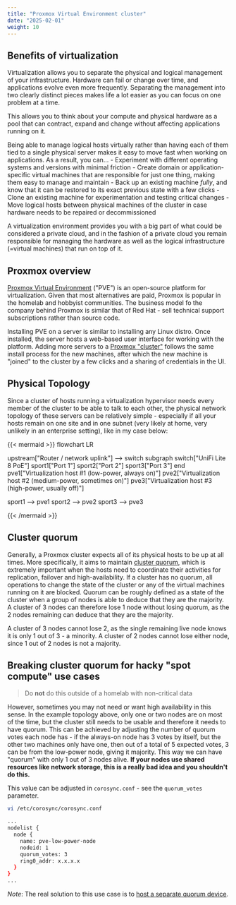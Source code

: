```yaml
---
title: "Proxmox Virtual Environment cluster"
date: "2025-02-01"
weight: 10
---
```


## Benefits of virtualization

Virtualization allows you to separate the physical and logical management of your infrastructure. Hardware can fail or change over time, and applications evolve even more frequently. Separating the management into two clearly distinct pieces makes life a lot easier as you can focus on one problem at a time.

This allows you to think about your compute and physical hardware as a pool that can contract, expand and change without affecting applications running on it.

Being able to manage logical hosts virtually rather than having each of them tied to a single physical server makes it easy to move fast when working on applications. As a result, you can...
    - Experiment with different operating systems and versions with minimal friction
    - Create domain or application-specific virtual machines that are responsible for just one thing, making them easy to manage and maintain
    - Back up an existing machine *fully*, and know that it can be restored to its exact previous state with a few clicks
    - Clone an existing machine for experimentation and testing critical changes
    - Move logical hosts between  physical machines of the cluster in case hardware needs to be repaired or decommissioned

A virtualization environment provides you with a big part of what could be considered a private cloud, and in the fashion of a private cloud you remain responsible for managing the hardware as well as the logical infrastructure (=virtual machines) that run on top of it.

## Proxmox overview

[Proxmox Virtual Environment](https://www.proxmox.com/en/) ("PVE") is an open-source platform for virtualization. Given that most alternatives are paid, Proxmox is popular in the homelab and hobbyist communities. The business model fo the company behind Proxmox is similar that of Red Hat - sell technical support subscriptions rather than source code.

Installing PVE on a server is similar to installing any Linux distro. Once installed, the server hosts a web-based user interface for working with the platform. Adding more servers to a [Proxmox "cluster"](https://pve.proxmox.com/wiki/Cluster_Manager) follows the same install process for the new machines, after which the new machine is "joined" to the cluster by a few clicks and a sharing of credentials in the UI.

## Physical Topology

Since a cluster of hosts running a virtualization hypervisor needs every member of the cluster to be able to talk to each other, the physical network topology of these servers can be relatively simple - especially if all your hosts remain on one site and in one subnet (very likely at home, very unlikely in an enterprise setting), like in my case below:

{{< mermaid >}}
flowchart LR

upstream["Router / network uplink"] --> switch
subgraph switch["UniFi Lite 8 PoE"]
    sport1["Port 1"]
    sport2["Port 2"]
    sport3["Port 3"]
end
pve1["Virtualization host #1 (low-power, always on)"]
pve2["Virtualization host #2 (medium-power,  sometimes on)"]
pve3["Virtualization host #3 (high-power, usually off)"]

sport1 --> pve1
sport2 --> pve2
sport3 --> pve3

{{< /mermaid >}}

## Cluster quorum

Generally, a Proxmox cluster expects all of its physical hosts to be up at all times. More specifically, it aims to maintain [cluster quorum](https://pve.proxmox.com/wiki/Cluster_Manager#_quorum), which is extremely important when the hosts need to coordinate their activities for replication, failover and high-availability. If a cluster has no quorum, all operations to change the state of the cluster or any of the virtual machines running on it are blocked. Quorum can be roughly defined as a state of the cluster when a group of nodes is able to deduce that they are the majority. A cluster of 3 nodes can therefore lose 1 node without losing quorum, as the 2 nodes remaining can deduce that they are the majority.

A cluster of 3 nodes cannot lose 2, as the single remaining live node knows it is only 1 out of 3 - a minority. A cluster of 2 nodes cannot lose either node, since 1 out of 2 nodes is not a majority.

## Breaking cluster quorum for hacky "spot compute" use cases

> Do **not** do this outside of a homelab with non-critical data

However, sometimes you may not need or want high availability in this sense. In the example topology above, only one or two nodes are on most of the time, but the cluster still needs to be usable and therefore it needs to have quorum. This can be achieved by adjusting the number of quorum votes each node has - if the always-on node has 3 votes by itself, but the other two machines only have one, then out of a total of 5 expected votes, 3 can be from the low-power node, giving it majority. This way we can have "quorum" with only 1 out of 3 nodes alive. **If your nodes use shared resources like network storage, this is a really bad idea and you shouldn't do this.**

This value can be adjusted in `corosync.conf` - see the `quorum_votes` parameter.

```bash
vi /etc/corosync/corosync.conf

...
nodelist {
  node {
    name: pve-low-power-node
    nodeid: 1
    quorum_votes: 3
    ring0_addr: x.x.x.x
  }
}
...
```

*Note*: The real solution to this use case is to [host a separate quorum device](https://pve.proxmox.com/wiki/Cluster_Manager#_corosync_external_vote_support).
